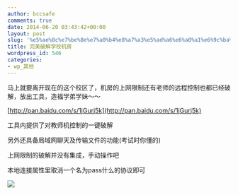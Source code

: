 ```yaml
---
author: bccsafe
comments: true
date: 2014-06-20 03:43:42+00:00
layout: post
slug: '%e5%ae%8c%e7%be%8e%e7%a0%b4%e8%a7%a3%e5%ad%a6%e6%a0%a1%e6%9c%ba%e6%88%bf'
title: 完美破解学校机房
wordpress_id: 546
categories:
- wp_其他
---
```


马上就要离开现在的这个校区了，机房的上网限制还有老师的远程控制也都已经破解，放出工具，造福学弟学妹～～

[http://pan.baidu.com/s/1jGurj5k](http://pan.baidu.com/s/1jGurj5k)


工具内提供了对教师机控制的一键破解

另外还具备局域网聊天及传输文件的功能(考试时你懂的)

上网限制的破解并没有集成，手动操作吧

本地连接属性里取消一个名为pass什么的协议即可


[![](../../../../../public/Image/2014/06/FreedomPCR.jpg)](../../../../../public/Image/2014/06/FreedomPCR.jpg)
